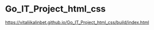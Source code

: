 # Go_IT_Project_html_css

https://vitaliikalinbet.github.io/Go_IT_Project_html_css/build/index.html

